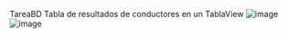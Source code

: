 TareaBD
Tabla de resultados de conductores en un TablaView
![image](https://github.com/KirosHD/conductores-Individual-/assets/169097004/fd9bc931-6f08-4909-8010-c5dec03ee2ff)
![image](https://github.com/KirosHD/conductores-Individual-/assets/169097004/eb4144b9-5ca1-4db5-9497-2fba27ead2cc)
